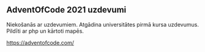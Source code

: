 
## AdventOfCode 2021 uzdevumi

Niekošanās ar uzdevumiem. Atgādina universitātes pirmā kursa uzdevumus. Pildīti ar php un kārtoti mapēs.

https://adventofcode.com/